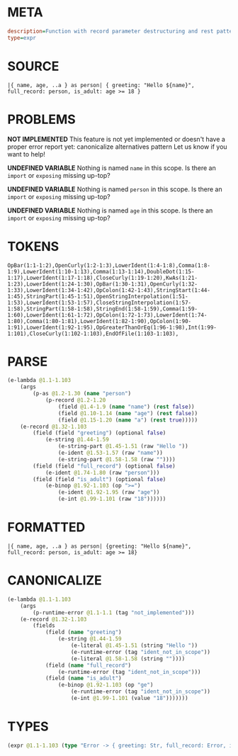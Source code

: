 # META
~~~ini
description=Function with record parameter destructuring and rest pattern, capture whole record using `as`
type=expr
~~~
# SOURCE
~~~roc
|{ name, age, ..a } as person| { greeting: "Hello ${name}", full_record: person, is_adult: age >= 18 }
~~~
# PROBLEMS
**NOT IMPLEMENTED**
This feature is not yet implemented or doesn't have a proper error report yet: canonicalize alternatives pattern
Let us know if you want to help!

**UNDEFINED VARIABLE**
Nothing is named `name` in this scope.
Is there an `import` or `exposing` missing up-top?

**UNDEFINED VARIABLE**
Nothing is named `person` in this scope.
Is there an `import` or `exposing` missing up-top?

**UNDEFINED VARIABLE**
Nothing is named `age` in this scope.
Is there an `import` or `exposing` missing up-top?

# TOKENS
~~~zig
OpBar(1:1-1:2),OpenCurly(1:2-1:3),LowerIdent(1:4-1:8),Comma(1:8-1:9),LowerIdent(1:10-1:13),Comma(1:13-1:14),DoubleDot(1:15-1:17),LowerIdent(1:17-1:18),CloseCurly(1:19-1:20),KwAs(1:21-1:23),LowerIdent(1:24-1:30),OpBar(1:30-1:31),OpenCurly(1:32-1:33),LowerIdent(1:34-1:42),OpColon(1:42-1:43),StringStart(1:44-1:45),StringPart(1:45-1:51),OpenStringInterpolation(1:51-1:53),LowerIdent(1:53-1:57),CloseStringInterpolation(1:57-1:58),StringPart(1:58-1:58),StringEnd(1:58-1:59),Comma(1:59-1:60),LowerIdent(1:61-1:72),OpColon(1:72-1:73),LowerIdent(1:74-1:80),Comma(1:80-1:81),LowerIdent(1:82-1:90),OpColon(1:90-1:91),LowerIdent(1:92-1:95),OpGreaterThanOrEq(1:96-1:98),Int(1:99-1:101),CloseCurly(1:102-1:103),EndOfFile(1:103-1:103),
~~~
# PARSE
~~~clojure
(e-lambda @1.1-1.103
	(args
		(p-as @1.2-1.30 (name "person")
			(p-record @1.2-1.20
				(field @1.4-1.9 (name "name") (rest false))
				(field @1.10-1.14 (name "age") (rest false))
				(field @1.15-1.20 (name "a") (rest true)))))
	(e-record @1.32-1.103
		(field (field "greeting") (optional false)
			(e-string @1.44-1.59
				(e-string-part @1.45-1.51 (raw "Hello "))
				(e-ident @1.53-1.57 (raw "name"))
				(e-string-part @1.58-1.58 (raw ""))))
		(field (field "full_record") (optional false)
			(e-ident @1.74-1.80 (raw "person")))
		(field (field "is_adult") (optional false)
			(e-binop @1.92-1.103 (op ">=")
				(e-ident @1.92-1.95 (raw "age"))
				(e-int @1.99-1.101 (raw "18"))))))
~~~
# FORMATTED
~~~roc
|{ name, age, ..a } as person| {greeting: "Hello ${name}", full_record: person, is_adult: age >= 18}
~~~
# CANONICALIZE
~~~clojure
(e-lambda @1.1-1.103
	(args
		(p-runtime-error @1.1-1.1 (tag "not_implemented")))
	(e-record @1.32-1.103
		(fields
			(field (name "greeting")
				(e-string @1.44-1.59
					(e-literal @1.45-1.51 (string "Hello "))
					(e-runtime-error (tag "ident_not_in_scope"))
					(e-literal @1.58-1.58 (string ""))))
			(field (name "full_record")
				(e-runtime-error (tag "ident_not_in_scope")))
			(field (name "is_adult")
				(e-binop @1.92-1.103 (op "ge")
					(e-runtime-error (tag "ident_not_in_scope"))
					(e-int @1.99-1.101 (value "18")))))))
~~~
# TYPES
~~~clojure
(expr @1.1-1.103 (type "Error -> { greeting: Str, full_record: Error, is_adult: * }"))
~~~
